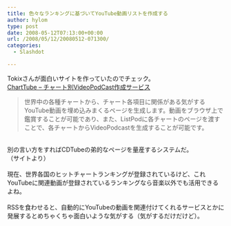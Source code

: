 ```yaml
---
title: 色々なランキングに基づいてYouTube動画リストを作成する
author: hylom
type: post
date: 2008-05-12T07:13:00+00:00
url: /2008/05/12/20080512-071300/
categories:
  - Slashdot

---
```

Tokixさんが面白いサイトを作っていたのでチェック。   
  [ChartTube &#8211; チャート別VideoPodCast作成サービス][1] 

> <div>
>   世界中の各種チャートから、チャート各項目に関係がある気がするYouTube動画を埋め込みまくるページを生成します。動画をブラウザ上で鑑賞することが可能であり、また、ListPodに各チャートのページを渡すことで、各チャートからVideoPodcastを生成することが可能です。
> </div>

</br>   
別の言い方をすればCDTubeの弟的なページを量産するシステムだ。</br>   
（サイトより）</br>  
</br>   
現在、世界各国のヒットチャートランキングが登録されているけど、これYouTubeに関連動画が登録されているランキングなら音楽以外でも活用できるよね。</br>  
</br>   
RSSを食わせると、自動的にYouTubeの動画を関連付けてくれるサービスとかに発展するとめちゃくちゃ面白いような気がする（気がするだけだけど）。</br>  
</br>  
</br>

 [1]: http://www.tokix.net/charttube/